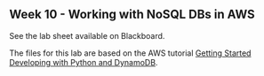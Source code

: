 ## Week 10 - Working with NoSQL DBs in AWS

See the lab sheet available on Blackboard.

The files for this lab are based on the AWS tutorial [Getting Started Developing with Python and DynamoDB](https://docs.aws.amazon.com/amazondynamodb/latest/developerguide/GettingStarted.Python.html). 
